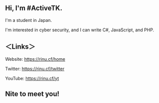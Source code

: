 
## Hi, I'm #ActiveTK.

I'm a student in Japan.

I'm interested in cyber security, and I can write C#, JavaScript, and PHP.

## ＜Links＞
Website: https://rinu.cf/home

Twitter: https://rinu.cf/twitter

YouTube: https://rinu.cf/yt

## Nite to meet you!
